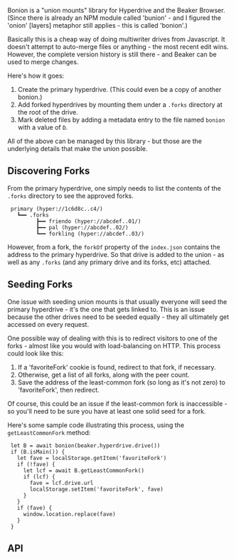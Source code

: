 Bonion is a "union mounts" library for Hyperdrive and the Beaker Browser.
(Since there is already an NPM module called 'bunion' - and I figured the
'onion' [layers] metaphor still applies - this is called 'bonion'.)

Basically this is a cheap way of doing multiwriter drives from Javascript.
It doesn't attempt to auto-merge files or anything - the most recent edit wins.
However, the complete version history is still there - and Beaker can be used
to merge changes.

Here's how it goes:

1. Create the primary hyperdrive. (This could even be a copy of another bonion.)
2. Add forked hyperdrives by mounting them under a `.forks` directory at the
   root of the drive.
3. Mark deleted files by adding a metadata entry to the file named `bonion`
   with a value of `D`.

All of the above can be managed by this library - but those are the underlying
details that make the union possible.

## Discovering Forks

From the primary hyperdrive, one simply needs to list the contents of the 
`.forks` directory to see the approved forks.

     primary (hyper://1c6d8c..c4/)
       ┗━━ .forks
             ┣━━ friendo (hyper://abcdef..01/)
             ┣━━ pal (hyper://abcdef..02/)
             ┗━━ forkling (hyper://abcdef..03/)

However, from a fork, the `forkOf` property of the `index.json` contains
the address to the primary hyperdrive. So that drive is added to the union - as
well as any `.forks` (and any primary drive and its forks, etc) attached.

## Seeding Forks

One issue with seeding union mounts is that usually everyone will seed the
primary hyperdrive - it's the one that gets linked to. This is an issue because
the other drives need to be seeded equally - they all ultimately get accessed
on every request.

One possible way of dealing with this is to redirect visitors to one of the
forks - almost like you would with load-balancing on HTTP. This process could
look like this:

1. If a 'favoriteFork' cookie is found, redirect to that fork, if necessary.
2. Otherwise, get a list of all forks, along with the peer count.
3. Save the address of the least-common fork (so long as it's not zero) to
   'favoriteFork', then redirect.

Of course, this could be an issue if the least-common fork is inaccessible - so
you'll need to be sure you have at least one solid seed for a fork.

Here's some sample code illustrating this process, using the
`getLeastCommonFork` method:

     let B = await bonion(beaker.hyperdrive.drive())
     if (B.isMain()) {
       let fave = localStorage.getItem('favoriteFork')
       if (!fave) {
         let lcf = await B.getLeastCommonFork()
         if (lcf) {
           fave = lcf.drive.url
           localStorage.setItem('favoriteFork', fave)
         }
       }
       if (fave) {
         window.location.replace(fave)
       }
     }

## API
